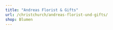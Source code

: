 ```yaml
---
title: "Andreas Florist & Gifts"
url: /christchurch/andreas-florist-und-gifts/
shop: Blumen
---
```

